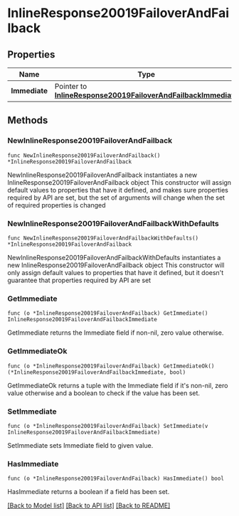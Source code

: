 # InlineResponse20019FailoverAndFailback

## Properties

Name | Type | Description | Notes
------------ | ------------- | ------------- | -------------
**Immediate** | Pointer to [**InlineResponse20019FailoverAndFailbackImmediate**](InlineResponse20019FailoverAndFailbackImmediate.md) |  | [optional] 

## Methods

### NewInlineResponse20019FailoverAndFailback

`func NewInlineResponse20019FailoverAndFailback() *InlineResponse20019FailoverAndFailback`

NewInlineResponse20019FailoverAndFailback instantiates a new InlineResponse20019FailoverAndFailback object
This constructor will assign default values to properties that have it defined,
and makes sure properties required by API are set, but the set of arguments
will change when the set of required properties is changed

### NewInlineResponse20019FailoverAndFailbackWithDefaults

`func NewInlineResponse20019FailoverAndFailbackWithDefaults() *InlineResponse20019FailoverAndFailback`

NewInlineResponse20019FailoverAndFailbackWithDefaults instantiates a new InlineResponse20019FailoverAndFailback object
This constructor will only assign default values to properties that have it defined,
but it doesn't guarantee that properties required by API are set

### GetImmediate

`func (o *InlineResponse20019FailoverAndFailback) GetImmediate() InlineResponse20019FailoverAndFailbackImmediate`

GetImmediate returns the Immediate field if non-nil, zero value otherwise.

### GetImmediateOk

`func (o *InlineResponse20019FailoverAndFailback) GetImmediateOk() (*InlineResponse20019FailoverAndFailbackImmediate, bool)`

GetImmediateOk returns a tuple with the Immediate field if it's non-nil, zero value otherwise
and a boolean to check if the value has been set.

### SetImmediate

`func (o *InlineResponse20019FailoverAndFailback) SetImmediate(v InlineResponse20019FailoverAndFailbackImmediate)`

SetImmediate sets Immediate field to given value.

### HasImmediate

`func (o *InlineResponse20019FailoverAndFailback) HasImmediate() bool`

HasImmediate returns a boolean if a field has been set.


[[Back to Model list]](../README.md#documentation-for-models) [[Back to API list]](../README.md#documentation-for-api-endpoints) [[Back to README]](../README.md)


